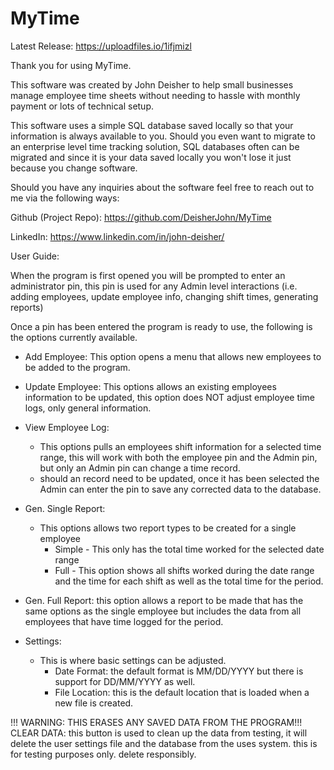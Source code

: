 # MyTime
Latest Release: https://uploadfiles.io/1ifjmizl


Thank you for using MyTime.

This software was created by John Deisher to help small businesses manage employee time sheets without needing to hassle with monthly payment or lots of technical setup. 

This software uses a simple SQL database saved locally so that your information is always available to you. Should you even want to migrate to an enterprise level time tracking solution, SQL databases often can be migrated and since it is your data saved locally you won't lose it just because you change software. 

Should you have any inquiries about the software feel free to reach out to me via the following ways:

Github (Project Repo): https://github.com/DeisherJohn/MyTime

LinkedIn: https://www.linkedin.com/in/john-deisher/

User Guide: 

When the program is first opened you will be prompted to enter an administrator pin, this pin is used for any Admin level interactions (i.e. adding employees, update employee info, changing shift times, generating reports)

Once a pin has been entered the program is ready to use, the following is the options currently available. 

- Add Employee:
    This option opens a menu that allows new employees to be added to the program. 

- Update Employee: 
        This options allows an existing employees information to be updated, this option does NOT adjust employee time logs, only general information. 

- View Employee Log:
    - This options pulls an employees shift information for a selected time range, this will work with both the employee pin and the Admin pin, but only an Admin pin can change a time record. 
    - should an record need to be updated, once it has been selected the Admin can enter the pin to save any corrected data to the database. 

- Gen. Single Report:
    - This options allows two report types to be created for a single employee
        - Simple - This only has the total time worked for the selected date range
        - Full - This option shows all shifts worked during the date range and the time for each shift as well as the total time for the period. 

- Gen. Full Report:
    this option allows a report to be made that has the same options as the single employee but includes the data from all employees that have time logged for the period. 

- Settings:
    - This is where basic settings can be adjusted. 
        - Date Format: the default format is MM/DD/YYYY but there is support for DD/MM/YYYY as well. 
        - File Location: this is the default location that is loaded when a new file is created. 


!!! WARNING: THIS ERASES ANY SAVED DATA FROM THE PROGRAM!!!
CLEAR DATA:
    this button is used to clean up the data from testing, it will delete the user settings file and the database from the uses system. this is for testing purposes only. delete responsibly. 
